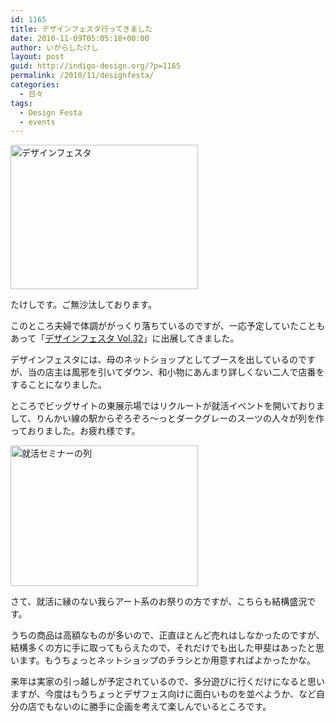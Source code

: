 ```yaml
---
id: 1165
title: デザインフェスタ行ってきました
date: 2010-11-09T05:05:18+00:00
author: いがらしたけし
layout: post
guid: http://indigo-design.org/?p=1165
permalink: /2010/11/designfesta/
categories:
  - 日々
tags:
  - Design Festa
  - events
---
```

<a href="https://indigo-design.org/2010/11/designfesta/designfesta32_logo/" rel="attachment wp-att-1166"><img src="https://indigo-design.org/wp-content/uploads/2010/11/designfesta32_logo-300x231.gif" alt="デザインフェスタ" title="designfesta32_logo" width="300" height="231" class="alignnone size-medium wp-image-1166" /></a>

たけしです。ご無沙汰しております。

このところ夫婦で体調ががっくり落ちているのですが、一応予定していたこともあって「<a href="http://www.designfesta.com/">デザインフェスタ Vol.32</a>」に出展してきました。
<!--more-->
デザインフェスタには、母のネットショップとしてブースを出しているのですが、当の店主は風邪を引いてダウン、和小物にあんまり詳しくない二人で店番をすることになりました。

ところでビッグサイトの東展示場ではリクルートが就活イベントを開いておりまして、りんかい線の駅からぞろぞろ〜っとダークグレーのスーツの人々が列を作っておりました。お疲れ様です。

<a href="https://indigo-design.org/2010/11/designfesta/101106_bigsight/" rel="attachment wp-att-1170"><img src="https://indigo-design.org/wp-content/uploads/2010/11/101106_bigsight-300x225.jpg" alt="就活セミナーの列" title="101106_bigsight" width="300" height="225" class="alignnone size-medium wp-image-1170" /></a>

さて、就活に縁のない我らアート系のお祭りの方ですが、こちらも結構盛況です。

うちの商品は高額なものが多いので、正直ほとんど売れはしなかったのですが、結構多くの方に手に取ってもらえたので、それだけでも出した甲斐はあったと思います。もうちょっとネットショップのチラシとか用意すればよかったかな。

来年は実家の引っ越しが予定されているので、多分遊びに行くだけになると思いますが、今度はもうちょっとデザフェス向けに面白いものを並べようか、など自分の店でもないのに勝手に企画を考えて楽しんでいるところです。